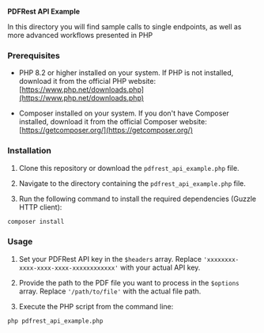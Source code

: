 **PDFRest API Example**

In this directory you will find sample calls to single endpoints, as well as more advanced workflows presented in PHP

### Prerequisites

- PHP 8.2 or higher installed on your system. If PHP is not installed, download it from the official PHP website: [https://www.php.net/downloads.php](https://www.php.net/downloads.php)

- Composer installed on your system. If you don't have Composer installed, download it from the official Composer website: [https://getcomposer.org/](https://getcomposer.org/)

### Installation

1. Clone this repository or download the `pdfrest_api_example.php` file.

2. Navigate to the directory containing the `pdfrest_api_example.php` file.

3. Run the following command to install the required dependencies (Guzzle HTTP client):

```bash
composer install
```

### Usage

1. Set your PDFRest API key in the `$headers` array. Replace `'xxxxxxxx-xxxx-xxxx-xxxx-xxxxxxxxxxxx'` with your actual API key.

2. Provide the path to the PDF file you want to process in the `$options` array. Replace `'/path/to/file'` with the actual file path.

3. Execute the PHP script from the command line:

```bash
php pdfrest_api_example.php
```

